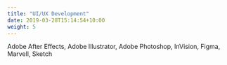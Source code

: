 ```yaml
---
title: "UI/UX Development"
date: 2019-03-28T15:14:54+10:00
weight: 5
---
```


Adobe After Effects, Adobe Illustrator, Adobe Photoshop, InVision, Figma, Marvell, Sketch
